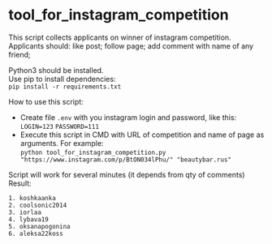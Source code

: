 tool_for_instagram_competition
=====================
 
This script collects applicants on winner of instagram competition.  
Applicants should: like post; follow page; add comment with name of any friend;  

Python3 should be installed.  
Use pip to install dependencies:  
```pip install -r requirements.txt```

How to use this script:  
* Create file  ```.env``` with you instagram login and password, like this: ```LOGIN=123``` ```PASSWORD=111```
* Execute this script in CMD with URL of competition and name of page as arguments.
For example:  
```python tool_for_instagram_competition.py "https://www.instagram.com/p/BtON034lPhu/" "beautybar.rus"```

Script will work for several minutes (it depends from qty of comments)
Result: 
```
1. koshkaanka
2. coolsonic2014
3. iorlaa
4. lybava19
5. oksanapogonina
6. aleksa22koss 
```
